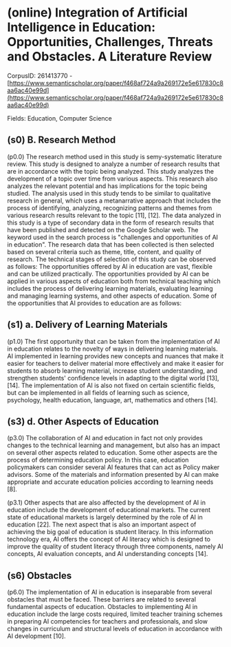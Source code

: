 # (online) Integration of Artificial Intelligence in Education: Opportunities, Challenges, Threats and Obstacles. A Literature Review

CorpusID: 261413770 - [https://www.semanticscholar.org/paper/f468af724a9a269172e5e617830c8aa6ac40e99d](https://www.semanticscholar.org/paper/f468af724a9a269172e5e617830c8aa6ac40e99d)

Fields: Education, Computer Science

## (s0) B. Research Method
(p0.0) The research method used in this study is semy-systematic literature review. This study is designed to analyze a number of research results that are in accordance with the topic being analyzed. This study analyzes the development of a topic over time from various aspects. This research also analyzes the relevant potential and has implications for the topic being studied. The analysis used in this study tends to be similar to qualitative research in general, which uses a metanarrative approach that includes the process of identifying, analyzing, recognizing patterns and themes from various research results relevant to the topic [11], [12]. The data analyzed in this study is a type of secondary data in the form of research results that have been published and detected on the Google Scholar web. The keyword used in the search process is "challenges and opportunities of AI in education". The research data that has been collected is then selected based on several criteria such as theme, title, content, and quality of research. The technical stages of selection of this study can be observed as follows: The opportunities offered by AI in education are vast, flexible and can be utilized practically. The opportunities provided by AI can be applied in various aspects of education both from technical teaching which includes the process of delivering learning materials, evaluating learning and managing learning systems, and other aspects of education. Some of the opportunities that AI provides to education are as follows:
## (s1) a. Delivery of Learning Materials
(p1.0) The first opportunity that can be taken from the implementation of AI in education relates to the novelty of ways in delivering learning materials. AI implemented in learning provides new concepts and nuances that make it easier for teachers to deliver material more effectively and make it easier for students to absorb learning material, increase student understanding, and strengthen students' confidence levels in adapting to the digital world [13], [14]. The implementation of AI is also not fixed on certain scientific fields, but can be implemented in all fields of learning such as science, psychology, health education, language, art, mathematics and others [14].
## (s3) d. Other Aspects of Education
(p3.0) The collaboration of AI and education in fact not only provides changes to the technical learning and management, but also has an impact on several other aspects related to education. Some other aspects are the process of determining education policy. In this case, education policymakers can consider several AI features that can act as Policy maker advisors. Some of the materials and information presented by AI can make appropriate and accurate education policies according to learning needs [8].

(p3.1) Other aspects that are also affected by the development of AI in education include the development of educational markets. The current state of educational markets is largely determined by the role of AI in education [22]. The next aspect that is also an important aspect of achieving the big goal of education is student literacy. In this information technology era, AI offers the concept of AI literacy which is designed to improve the quality of student literacy through three components, namely AI concepts, AI evaluation concepts, and AI understanding concepts [14].
## (s6) Obstacles
(p6.0) The implementation of AI in education is inseparable from several obstacles that must be faced. These barriers are related to several fundamental aspects of education. Obstacles to implementing AI in education include the large costs required, limited teacher training schemes in preparing AI competencies for teachers and professionals, and slow changes in curriculum and structural levels of education in accordance with AI development [10].
